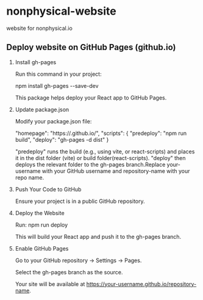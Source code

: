 # nonphysical-website
website for nonphysical.io

## Deploy website on GitHub Pages (github.io)

1. Install gh-pages

    Run this command in your project:
  
    npm install gh-pages --save-dev

    This package helps deploy your React app to GitHub Pages.

2. Update package.json

    Modify your package.json file:

    "homepage": "https://<your-username>.github.io/<repository-name>",
    "scripts": {
      "predeploy": "npm run build",
      "deploy": "gh-pages -d dist"
    }

    "predeploy" runs the build (e.g., using vite, or react-scripts) and places it in
    the dist folder (vite) or build folder(react-scripts).
    "deploy" then deploys the relevant folder to the gh-pages branch.Replace your-username with your GitHub username and repository-name with your repo name.

3. Push Your Code to GitHub

    Ensure your project is in a public GitHub repository.

4. Deploy the Website

    Run:
    npm run deploy

    This will build your React app and push it to the gh-pages branch.

5. Enable GitHub Pages

    Go to your GitHub repository → Settings → Pages.

    Select the gh-pages branch as the source.

    Your site will be available at https://your-username.github.io/repository-name.
